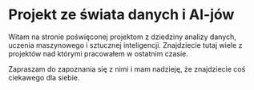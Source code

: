 # Projekt ze świata danych i AI-jów

Witam na stronie poświęconej projektom z dziedziny analizy danych, uczenia maszynowego i sztucznej inteligencji. Znajdziecie tutaj wiele z projektów nad którymi pracowałem w ostatnim czasie.

Zapraszam do zapoznania się z nimi i mam nadzieję, że znajdziecie coś ciekawego dla siebie.

